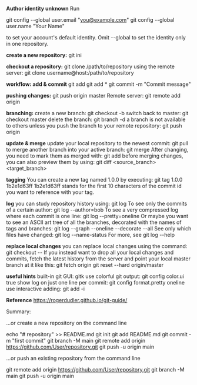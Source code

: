 __Author identity unknown__
Run

  git config --global user.email "you@example.com"
  git config --global user.name "Your Name"

to set your account's default identity.
Omit --global to set the identity only in one repository.


__create a new repository:__
git ini <repository>

__checkout a repository:__
git clone /path/to/repository
using the remote server: git clone username@host:/path/to/repository


__workflow: add & commit__
git add <repository>
git add *
git commit -m "Commit message"

    
__pushing changes:__
git push origin master
Remote server: git remote add origin <server>

    
__branching:__
create a new branch: git checkout -b <branch>
switch back to master: git checkout master
delete the branch: git branch -d <branch>
a branch is not available to others unless you push the branch to your remote repository: git push origin <branch>


__update & merge__
update your local repository to the newest commit: git pull
to merge another branch into your active branch: git merge <branch>
After changing, you need to mark them as merged with: git add <repository>
before merging changes, you can also preview them by using: git diff <source_branch> <target_branch>

   
__tagging__
You can create a new tag named 1.0.0 by executing: git tag 1.0.0 1b2e1d63ff
1b2e1d63ff stands for the first 10 characters of the commit id you want to reference with your tag. 
    
    
__log__
you can study repository history using: git log
To see only the commits of a certain author: git log --author=bob
To see a very compressed log where each commit is one line: git log --pretty=oneline
Or maybe you want to see an ASCII art tree of all the branches, decorated with the names of tags and branches:
git log --graph --oneline --decorate --all
See only which files have changed: git log --name-status
For more, see git log --help    
    
    
__replace local changes__
you can replace local changes using the command: git checkout -- <filename>
If you instead want to drop all your local changes and commits, fetch the latest history from the server and point your local master branch at it like this:
git fetch origin
git reset --hard origin/master    
    
    
__useful hints__
built-in git GUI: gitk
use colorful git output: git config color.ui true
show log on just one line per commit: git config format.pretty oneline
use interactive adding: git add -i
    
    
__Reference__
https://rogerdudler.github.io/git-guide/
    

Summary:

…or create a new repository on the command line

echo "# repository" >> README.md
git init
git add README.md
git commit -m "first commit"
git branch -M main
git remote add origin https://github.com/User/repository.git
git push -u origin main

…or push an existing repository from the command line

git remote add origin https://github.com/User/repository.git
git branch -M main
git push -u origin main

